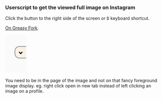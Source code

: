 ### Userscript to get the viewed full image on Instagram
Click the button to the right side of the screen or <kbd>D</kbd> keyboard shortcut.

[On Greasy Fork](https://greasyfork.org/en/scripts/377853-instagram-image-viewer).

![](screenshot.png)

You need to be in the page of the image and not on that fancy foreground image display. eg. right click open in new tab instead of left clicking an image on a profile.
